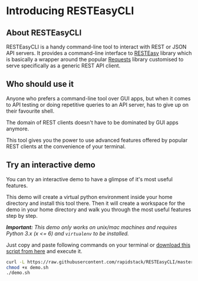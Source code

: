 # Introducing RESTEasyCLI

## About RESTEasyCLI

RESTEasyCLI is a handy command-line tool to interact with REST or JSON API servers.
It provides a command-line interface to [RESTEasy](https://github.com/rapidstack/RESTEasy) library which is basically a wrapper around the popular [Requests](http://docs.python-requests.org) library customised to serve specifically as a generic REST API client.

## Who should use it

Anyone who prefers a command-line tool over GUI apps, but when it comes to API testing or doing repetitive queries to an API server, has to give up on their favourite shell.

The domain of REST clients doesn't have to be dominated by GUI apps anymore.

This tool gives you the power to use advanced features offered by popular REST clients at the convenience of your terminal.

## Try an interactive demo

You can try an interactive demo to have a glimpse of it's most useful features.

This demo will create a virtual python environment inside your home directory and install this tool there. Then it will create a workspace for the demo in your home directory and walk you through the most useful features step by step.

***Important:*** *This demo only works on unix/mac machines and requires Python 3.x (x <= 6) and `virtualenv` to be installed.*

Just copy and paste following commands on your terminal or [download this script from here](https://raw.githubusercontent.com/rapidstack/RESTEasyCLI/master/tools/demo.sh) and execute it.

```bash
curl -L https://raw.githubusercontent.com/rapidstack/RESTEasyCLI/master/tools/demo.sh -o demo.sh
chmod +x demo.sh
./demo.sh
```
